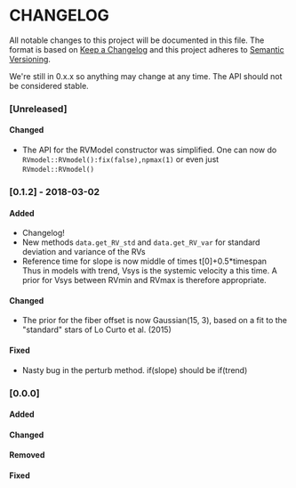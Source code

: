 # CHANGELOG

All notable changes to this project will be documented in this file.
The format is based on [Keep a Changelog](http://keepachangelog.com/en/1.0.0/)
and this project adheres to [Semantic Versioning](http://semver.org/spec/v2.0.0.html).

We're still in 0.x.x so anything may change at any time. 
The API should not be considered stable.

### [Unreleased]

#### Changed
- The API for the RVModel constructor was simplified. One can now do
  `RVmodel::RVmodel():fix(false),npmax(1)` or even just `RVmodel::RVmodel()`

### [0.1.2] - 2018-03-02
#### Added
- Changelog!
- New methods `data.get_RV_std` and `data.get_RV_var`
  for standard deviation and variance of the RVs
- Reference time for slope is now middle of times t[0]+0.5*timespan  
  Thus in models with trend, Vsys is the systemic velocity a this time.
  A prior for Vsys between RVmin and RVmax is therefore appropriate.
  

#### Changed
- The prior for the fiber offset is now Gaussian(15, 3),
  based on a fit to the "standard" stars of Lo Curto et al. (2015)

#### Fixed
- Nasty bug in the perturb method. if(slope) should be if(trend)





### [0.0.0]

#### Added
#### Changed
#### Removed
#### Fixed

